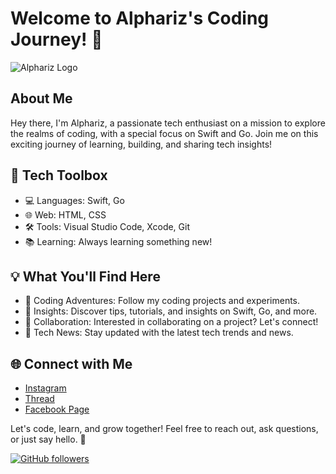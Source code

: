 # Welcome to Alphariz's Coding Journey! 🚀

![Alphariz Logo](https://web.facebook.com/photo?fbid=122101224356030245&set=a.122101223888030245)

## About Me

Hey there, I'm Alphariz, a passionate tech enthusiast on a mission to explore the realms of coding, with a special focus on Swift and Go. Join me on this exciting journey of learning, building, and sharing tech insights!

## 🔧 Tech Toolbox

- 💻 Languages: Swift, Go
- 🌐 Web: HTML, CSS
- 🛠️ Tools: Visual Studio Code, Xcode, Git
- 📚 Learning: Always learning something new!

## 💡 What You'll Find Here

- 🌱 Coding Adventures: Follow my coding projects and experiments.
- 📝 Insights: Discover tips, tutorials, and insights on Swift, Go, and more.
- 🤝 Collaboration: Interested in collaborating on a project? Let's connect!
- 📰 Tech News: Stay updated with the latest tech trends and news.

## 🌐 Connect with Me

- [Instagram](https://www.instagram.com/alpharizswiftgo/)
- [Thread](https://www.threads.net/@alpharizswiftgo)
- [Facebook Page](https://web.facebook.com/alphariz.swiftgo)

Let's code, learn, and grow together! Feel free to reach out, ask questions, or just say hello. 👋

[![GitHub followers](https://img.shields.io/github/followers/your-github-username?label=Follow%20%40alphariz&style=social)](https://github.com/AlpharizSwiftGo)

